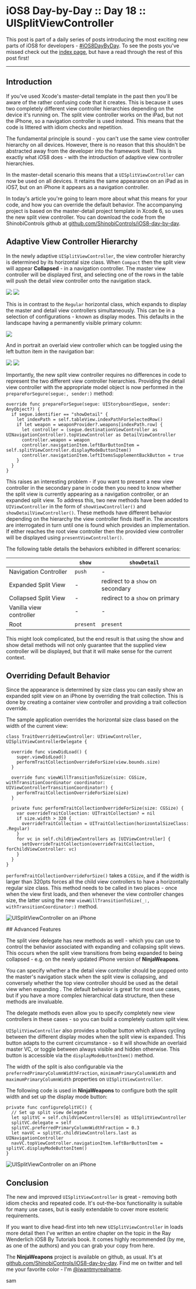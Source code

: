 # iOS8 Day-by-Day :: Day 18 :: UISplitViewController

This post is part of a daily series of posts introducing the most exciting new
parts of iOS8 for developers - [#iOS8DayByDay](https://twitter.com/search?q=%23iOS8DayByDay).
To see the posts you've missed check out the [index page](http://shinobicontrols.com/iOS8DayByDay),
but have a read through the rest of this post first!

---

## Introduction

If you've used Xcode's master-detail template in the past then you'll be aware
of the rather confusing code that it creates. This is because it uses two
completely different view controller hierarchies depending on the device it's
running on. The split view controller works on the iPad, but not the iPhone, so
a navigation controller is used instead. This means that the code is littered
with idiom checks and repetition.

The fundamental principle is sound - you can't use the same view controller
hierarchy on all devices. However, there is no reason that this shouldn't be
abstracted away from the developer into the framework itself. This is exactly
what iOS8 does - with the introduction of adaptive view controller hierarchies.

In the master-detail scenario this means that a `UISplitViewController` can now be
used on all devices. It retains the same appearance on an iPad as in iOS7, but
on an iPhone it appears as a navigation controller.

In today's article you're going to learn more about what this means for your
code, and how you can override the default behavior. The accompanying project is
based on the master-detail project template in Xcode 6, so uses the new split
view controller. You can download the code from the ShinobiControls github at
[github.com/ShinobiControls/iOS8-day-by-day](https://github.com/ShinobiControls/iOS8-day-by-day).


## Adaptive View Controller Hierarchy

In the newly adaptive `UISplitViewController`, the view controller hierarchy is
determined by its horizontal size class. When `Compact` then the split view will
appear __Collapsed__ - in a navigation controller. The master view controller
will be displayed first, and selecting one of the rows in the table will push
the detail view controller onto the navigation stack.

![](assets/iphone_portrait_master.png)
![](assets/iphone_portrait.png)

This is in contrast to the `Regular` horizontal class, which expands to display
the master and detail view controllers simultaneously. This can be in a
selection of configurations - known as display modes. This defaults in the
landscape having a permanently visible primary column:

![](assets/ipad_landscape.png)

And in portrait an overlaid view controller which can be toggled using the left
button item in the navigation bar:

![](assets/ipad_portrait.png)
![](assets/ipad_portrait_overlaid.png)

Importantly, the new split view controller requires no differences in code to
represent the two different view controller hierarchies. Providing the detail
view controller with the appropriate model object is now performed in the 
`prepareForSegure(segue:, sender:)` method:

    override func prepareForSegue(segue: UIStoryboardSegue, sender: AnyObject?) {
      if segue.identifier == "showDetail" {
        let indexPath = self.tableView.indexPathForSelectedRow()
        if let weapon = weaponProvider?.weapons[indexPath.row] {
          let controller = (segue.destinationViewController as UINavigationController).topViewController as DetailViewController
          controller.weapon = weapon
          controller.navigationItem.leftBarButtonItem = self.splitViewController.displayModeButtonItem()
          controller.navigationItem.leftItemsSupplementBackButton = true
        }
      }
    }

This raises an interesting problem - if you want to present a new view
controller in the secondary pane in code then you need to know whether the split
view is currently appearing as a navigation controller, or an expanded split
view. To address this, two new methods have been added to `UIViewController` in
the form of `showViewController()` and `showDetailViewController()`. These
methods have different behavior depending on the hierarchy the view controller
finds itself in. The ancestors are interrogated in turn until one is found which
provides an implementation. If either reaches the root view controller then the
provided view controller will be displayed using `presentViewController()`.

The following table details the behaviors exhibited in different scenarios:

|                         | `show`    | `showDetail`                      |
|-------------------------|-----------|-----------------------------------|
| Navigation Controller   | `push`    | -                                 |
| Expanded Split View     | -         | redirect to a `show` on secondary |
| Collapsed Split View    | -         | redirect to a `show` on primary   |
| Vanilla view controller | -         | -                                 |
| Root                    | `present` | `present`                         |

This might look complicated, but the end result is that using the show and
show detail methods will not only guarantee that the supplied view controller
will be displayed, but that it will make sense for the current context.


## Overriding Default Behavior

Since the appearance is determined by size class you can easily show an expanded
split view on an iPhone by overriding the trait collection. This is done by
creating a container view controller and providing a trait collection override.

The sample application overrides the horizontal size class based on the width of
the current view:

    class TraitOverrideViewController: UIViewController, UISplitViewControllerDelegate {
      
      override func viewDidLoad() {
        super.viewDidLoad()
        performTraitCollectionOverrideForSize(view.bounds.size)
      }
      
      override func viewWillTransitionToSize(size: CGSize, withTransitionCoordinator coordinator: UIViewControllerTransitionCoordinator!) {
        performTraitCollectionOverrideForSize(size)
      }
      
      private func performTraitCollectionOverrideForSize(size: CGSize) {
        var overrideTraitCollection: UITraitCollection? = nil
        if size.width > 320 {
          overrideTraitCollection = UITraitCollection(horizontalSizeClass: .Regular)
        }
        for vc in self.childViewControllers as [UIViewController] {
          setOverrideTraitCollection(overrideTraitCollection, forChildViewController: vc)
        }
      }
    }

`performTraitCollectionOverrideForSize()` takes a `CGSize`, and if the width is
larger than 320pts forces all the child view controllers to have a horizontally
regular size class. This method needs to be called in two places - once when the
view first loads, and then whenever the view controller changes size, the latter
using the new `viewWillTransitionToSize(_:, withTransitionCoordinator:)` method.

![UISplitViewController on an iPhone](assets/iphone_landscape_expanded.png)


## Advanced Features

The split view delegate has new methods as well - which you can use to control
the behavior associated with expanding and collapsing split views. This occurs
when the split view transitions from being expanded to being collapsed - e.g. on
the newly updated iPhone version of __NinjaWeapons__.

You can specify whether a the detail view controller should be popped onto the
master's navigation stack when the split view is collapsing, and conversely
whether the top view controller should be used as the detail view when expanding
. The default behavior is great for most use cases, but if you have a more
complex hierarchical data structure, then these methods are invaluable.

The delegate methods even allow you to specify completely new view controllers
in these cases - so you can build a completely custom split view.

`UISplitViewController` also provides a toolbar button which allows cycling
between the different display modes when the split view is expanded. This button
adapts to the current circumstance - so it will show/hide an overlaid master VC,
or toggle between always visible and hidden otherwise. This button is accessible
via the `displayModeButtonItem()` method.

The width of the split is also configurable via the
`preferredPrimaryColumnWidthFraction`, `minimumPrimaryColumnWidth` and
`maximumPrimaryColumnWidth` properties on `UISplitViewController`.

The following code is used in __NinjaWeapons__ to configure both the split width
and set up the display mode button:

    private func configureSplitVC() {
      // Set up split view delegate
      let splitVC = self.childViewControllers[0] as UISplitViewController
      splitVC.delegate = self
      splitVC.preferredPrimaryColumnWidthFraction = 0.3
      let navVC = splitVC.childViewControllers.last as UINavigationController
      navVC.topViewController.navigationItem.leftBarButtonItem = splitVC.displayModeButtonItem()
    }

![UISplitViewController on an iPhone](assets/iphone_landscape_expanded.png)

## Conclusion

The new and improved `UISplitViewController` is great - removing both idiom
checks and repeated code. It's out-the-box functionality is suitable for many
use cases, but is easily extendable to cover more esoteric requirements.

If you want to dive head-first into teh new `UISplitViewController` in loads
more detail then I've written an entire chapter on the topic in the Ray
Wenderlich iOS8 By Tutorials book. It comes highly recommended (by me, as one of
the authors) and you can grab your copy from here.

The __NinjaWeapons__ project is available on github, as usual. It's at
[github.com/ShinobiControls/iOS8-day-by-day](https://github.com/ShinobiControls/iOS8-day-by-day).
Find me on twitter and tell me your favorite color - I'm
[@iwantmyrealname](https://twitter.com/iwantmyrealname).

sam
